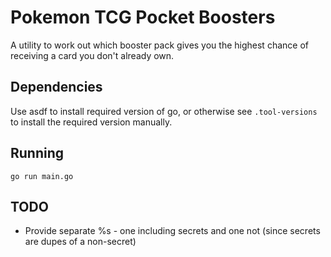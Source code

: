 # Pokemon TCG Pocket Boosters

A utility to work out which booster pack gives you the highest chance of receiving a card you don't already own.


## Dependencies

Use asdf to install required version of go, or otherwise see `.tool-versions` to install the required version manually.


## Running

```
go run main.go
```

## TODO

 - Provide separate %s - one including secrets and one not (since secrets are dupes of a non-secret)